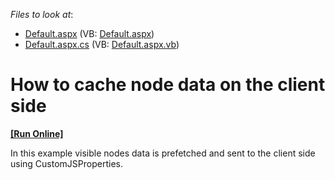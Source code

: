 <!-- default file list -->
*Files to look at*:

* [Default.aspx](./CS/WebSite/Default.aspx) (VB: [Default.aspx](./VB/WebSite/Default.aspx))
* [Default.aspx.cs](./CS/WebSite/Default.aspx.cs) (VB: [Default.aspx.vb](./VB/WebSite/Default.aspx.vb))
<!-- default file list end -->
# How to cache node data on the client side
<!-- run online -->
**[[Run Online]](https://codecentral.devexpress.com/e363/)**
<!-- run online end -->


<p>In this example visible nodes data is prefetched and sent to the client side using CustomJSProperties.</p>

<br/>


